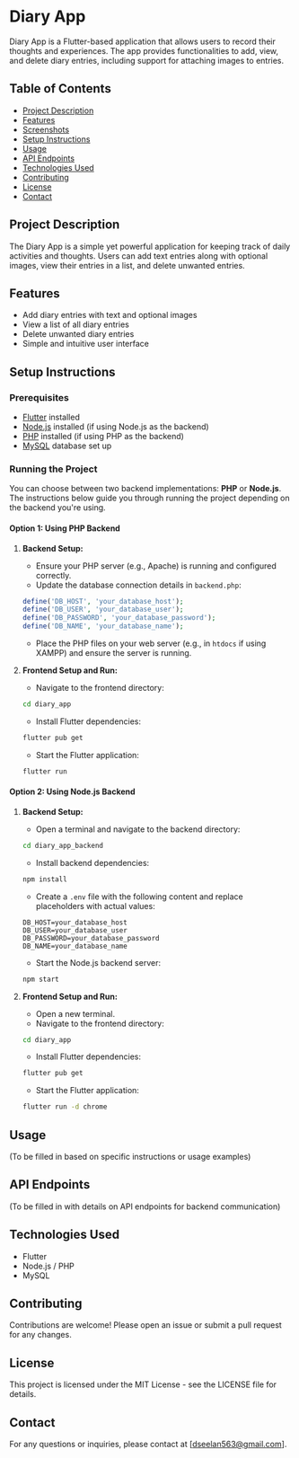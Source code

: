 # Diary App

Diary App is a Flutter-based application that allows users to record their thoughts and experiences. The app provides functionalities to add, view, and delete diary entries, including support for attaching images to entries.

## Table of Contents

- [Project Description](#project-description)
- [Features](#features)
- [Screenshots](#screenshots)
- [Setup Instructions](#setup-instructions)
- [Usage](#usage)
- [API Endpoints](#api-endpoints)
- [Technologies Used](#technologies-used)
- [Contributing](#contributing)
- [License](#license)
- [Contact](#contact)

## Project Description

The Diary App is a simple yet powerful application for keeping track of daily activities and thoughts. Users can add text entries along with optional images, view their entries in a list, and delete unwanted entries.

## Features

- Add diary entries with text and optional images
- View a list of all diary entries
- Delete unwanted diary entries
- Simple and intuitive user interface


## Setup Instructions

### Prerequisites

- [Flutter](https://flutter.dev/docs/get-started/install) installed
- [Node.js](https://nodejs.org/) installed (if using Node.js as the backend)
- [PHP](https://www.php.net/downloads) installed (if using PHP as the backend)
- [MySQL](https://www.mysql.com/) database set up

### Running the Project

You can choose between two backend implementations: **PHP** or **Node.js**. The instructions below guide you through running the project depending on the backend you're using.

#### Option 1: Using PHP Backend

1. **Backend Setup:**
   - Ensure your PHP server (e.g., Apache) is running and configured correctly.
   - Update the database connection details in `backend.php`:

    ```php
    define('DB_HOST', 'your_database_host');
    define('DB_USER', 'your_database_user');
    define('DB_PASSWORD', 'your_database_password');
    define('DB_NAME', 'your_database_name');
    ```

   - Place the PHP files on your web server (e.g., in `htdocs` if using XAMPP) and ensure the server is running.

2. **Frontend Setup and Run:**
   - Navigate to the frontend directory:

    ```sh
    cd diary_app
    ```

   - Install Flutter dependencies:

    ```sh
    flutter pub get
    ```

   - Start the Flutter application:

    ```sh
    flutter run 

#### Option 2: Using Node.js Backend

1. **Backend Setup:**
   - Open a terminal and navigate to the backend directory:

    ```sh
    cd diary_app_backend
    ```

   - Install backend dependencies:

    ```sh
    npm install
    ```

   - Create a `.env` file with the following content and replace placeholders with actual values:

    ```env
    DB_HOST=your_database_host
    DB_USER=your_database_user
    DB_PASSWORD=your_database_password
    DB_NAME=your_database_name
    ```

   - Start the Node.js backend server:

    ```sh
    npm start
    ```

2. **Frontend Setup and Run:**
   - Open a new terminal.
   - Navigate to the frontend directory:

    ```sh
    cd diary_app
    ```

   - Install Flutter dependencies:

    ```sh
    flutter pub get
    ```

   - Start the Flutter application:

    ```sh
    flutter run -d chrome
    ```

## Usage

(To be filled in based on specific instructions or usage examples)

## API Endpoints

(To be filled in with details on API endpoints for backend communication)

## Technologies Used

- Flutter
- Node.js / PHP
- MySQL

## Contributing

Contributions are welcome! Please open an issue or submit a pull request for any changes.

## License

This project is licensed under the MIT License - see the LICENSE file for details.

## Contact

For any questions or inquiries, please contact at [dseelan563@gmail.com].
